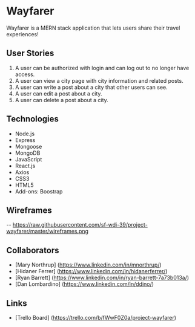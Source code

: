 # Wayfarer
Wayfarer is a MERN stack application that lets users share their travel experiences!

## User Stories
1. A user can be authorized with login and can log out to no longer have access.
2. A user can view a city page with city information and related posts.
3. A user can write a post about a city that other users can see.
4. A user can edit a post about a city.
5. A user can delete a post about a city.

## Technologies
- Node.js
- Express
- Mongoose
- MongoDB
- JavaScript
- React.js
- Axios
- CSS3
- HTML5
- Add-ons: Boostrap

## Wireframes
-- https://raw.githubusercontent.com/sf-wdi-39/project-wayfarer/master/wireframes.png

## Collaborators
- [Mary Northrup] (https://www.linkedin.com/in/mnorthrup/)
- [Hidaner Ferrer] (https://www.linkedin.com/in/hidanerferrer/)
- [Ryan Barrett] (https://www.linkedin.com/in/ryan-barrett-7a73b013a/)
- [Dan Lombardino] (https://www.linkedin.com/in/ddino/)

## Links

- [Trello Board] (https://trello.com/b/fWwF0Z0a/project-wayfarer)
